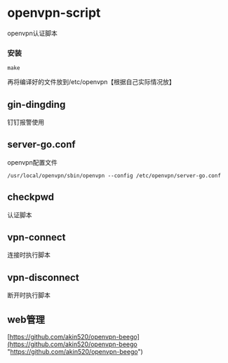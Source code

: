 # openvpn-script
openvpn认证脚本

### 安装
    make

再将编译好的文件放到/etc/openvpn【根据自己实际情况放】

##  gin-dingding ##
钉钉报警使用

## server-go.conf ##
openvpn配置文件

    /usr/local/openvpn/sbin/openvpn --config /etc/openvpn/server-go.conf

## checkpwd ##
认证脚本

## vpn-connect  ##
连接时执行脚本

## vpn-disconnect ##
断开时执行脚本

## web管理 ##
[https://github.com/akin520/openvpn-beego](https://github.com/akin520/openvpn-beego "https://github.com/akin520/openvpn-beego")